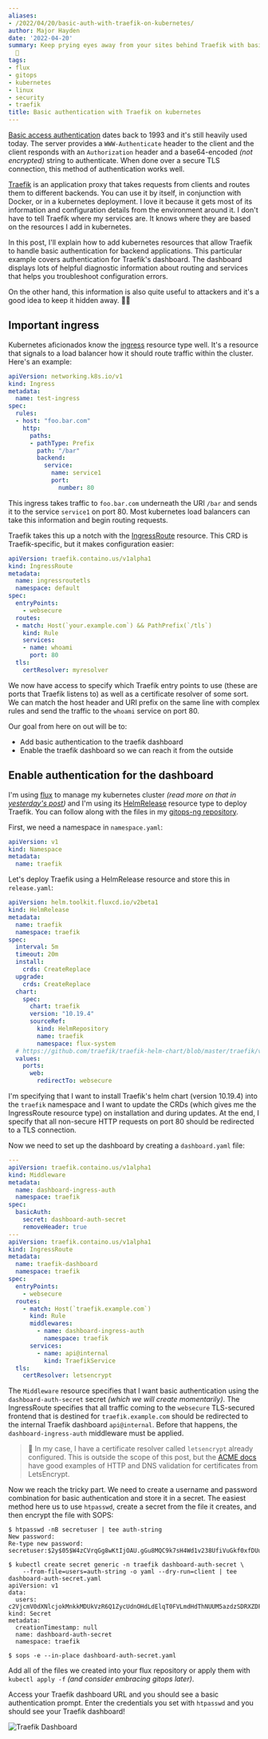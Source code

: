 ```yaml
---
aliases:
- /2022/04/20/basic-auth-with-traefik-on-kubernetes/
author: Major Hayden
date: '2022-04-20'
summary: Keep prying eyes away from your sites behind Traefik with basic authentication.
  🛃
tags:
- flux
- gitops
- kubernetes
- linux
- security
- traefik
title: Basic authentication with Traefik on kubernetes
---
```


[Basic access authentication] dates back to 1993 and it's still heavily used today. The
server provides a `WWW-Authenticate` header to the client and the client responds with
an `Authorization` header and a base64-encoded _(not encrypted)_ string to authenticate.
When done over a secure TLS connection, this method of authentication works well.

[Traefik] is an application proxy that takes requests from clients and routes them to
different backends. You can use it by itself, in conjunction with Docker, or in a
kubernetes deployment. I love it because it gets most of its information and
configuration details from the environment around it. I don't have to tell Traefik where
my services are. It knows where they are based on the resources I add in kubernetes.

In this post, I'll explain how to add kubernetes resources that allow Traefik to handle
basic authentication for backend applications. This particular example covers
authentication for Traefik's dashboard. The dashboard displays lots of helpful
diagnostic information about routing and services that helps you troubleshoot
configuration errors.

On the other hand, this information is also quite useful to attackers and it's a good
idea to keep it hidden away. 🕵🏻

[Basic access authentication]: https://en.wikipedia.org/wiki/Basic_access_authentication
[Traefik]: https://traefik.io/

## Important ingress

Kubernetes aficionados know the [ingress] resource type well. It's a resource that
signals to a load balancer how it should route traffic within the cluster. Here's an
example:

```yaml
apiVersion: networking.k8s.io/v1
kind: Ingress
metadata:
  name: test-ingress
spec:
  rules:
  - host: "foo.bar.com"
    http:
      paths:
      - pathType: Prefix
        path: "/bar"
        backend:
          service:
            name: service1
            port:
              number: 80
```

This ingress takes traffic to `foo.bar.com` underneath the URI `/bar` and sends it to
the service `service1` on port 80. Most kubernetes load balancers can take this
information and begin routing requests.

Traefik takes this up a notch with the [IngressRoute] resource. This CRD is
Traefik-specific, but it makes configuration easier:

```yaml
apiVersion: traefik.containo.us/v1alpha1
kind: IngressRoute
metadata:
  name: ingressroutetls
  namespace: default
spec:
  entryPoints:
    - websecure
  routes:
  - match: Host(`your.example.com`) && PathPrefix(`/tls`)
    kind: Rule
    services:
    - name: whoami
      port: 80
  tls:
    certResolver: myresolver
```

We now have access to specify which Traefik entry points to use (these are ports that
Traefik listens to) as well as a certificate resolver of some sort. We can match the
host header and URI prefix on the same line with complex rules and send the traffic to
the `whoami` service on port 80.

Our goal from here on out will be to:

* Add basic authentication to the traefik dashboard
* Enable the traefik dashboard so we can reach it from the outside

[ingress]: https://kubernetes.io/docs/concepts/services-networking/ingress/
[IngressRoute]: https://doc.traefik.io/traefik/providers/kubernetes-crd/

## Enable authentication for the dashboard

I'm using [flux] to manage my kubernetes cluster _(read more on that in [yesterday's
post])_ and I'm using its [HelmRelease] resource type to deploy Traefik. You can follow
along with the files in my [gitops-ng repository].

First, we need a namespace in `namespace.yaml`:

```yaml
apiVersion: v1
kind: Namespace
metadata:
  name: traefik
```

Let's deploy Traefik using a HelmRelease resource and store this in `release.yaml`:

```yaml
apiVersion: helm.toolkit.fluxcd.io/v2beta1
kind: HelmRelease
metadata:
  name: traefik
  namespace: traefik
spec:
  interval: 5m
  timeout: 20m
  install:
    crds: CreateReplace
  upgrade:
    crds: CreateReplace
  chart:
    spec:
      chart: traefik
      version: "10.19.4"
      sourceRef:
        kind: HelmRepository
        name: traefik
        namespace: flux-system
  # https://github.com/traefik/traefik-helm-chart/blob/master/traefik/values.yaml
  values:
    ports:
      web:
        redirectTo: websecure
```

I'm specifying that I want to install Traefik's helm chart (version 10.19.4) into the
`traefik` namespace and I want to update the CRDs (which gives me the IngressRoute
resource type) on installation and during updates. At the end, I specify that all
non-secure HTTP requests on port 80 should be redirected to a TLS connection.

Now we need to set up the dashboard by creating a `dashboard.yaml` file:

```yaml
---
apiVersion: traefik.containo.us/v1alpha1
kind: Middleware
metadata:
  name: dashboard-ingress-auth
  namespace: traefik
spec:
  basicAuth:
    secret: dashboard-auth-secret
    removeHeader: true
---
apiVersion: traefik.containo.us/v1alpha1
kind: IngressRoute
metadata:
  name: traefik-dashboard
  namespace: traefik
spec:
  entryPoints:
    - websecure
  routes:
    - match: Host(`traefik.example.com`)
      kind: Rule
      middlewares:
        - name: dashboard-ingress-auth
          namespace: traefik
      services:
        - name: api@internal
          kind: TraefikService
  tls:
    certResolver: letsencrypt
```

The `Middleware` resource specifies that I want basic authentication using the
`dashboard-auth-secret` secret _(which we will create momentarily)_. The IngressRoute
specifies that all traffic coming to the `websecure` TLS-secured frontend that is
destined for `traefik.example.com` should be redirected to the internal Traefik
dashboard `api@internal`. Before that happens, the `dashboard-ingress-auth` middleware
must be applied.

> 👀 In my case, I have a certificate resolver called `letsencrypt` already configured.
This is outside the scope of this post, but the [ACME docs] have good examples of HTTP
and DNS validation for certificates from LetsEncrypt.

Now we reach the tricky part. We need to create a username and password combination for
basic authentication and store it in a secret. The easiest method here us to use
`htpasswd`, create a secret from the file it creates, and then encrypt the file with
SOPS:

```console
$ htpasswd -nB secretuser | tee auth-string
New password:
Re-type new password:
secretuser:$2y$05$W4zCVrqGg8wKtIjOAU.gGu8MQC9k7sH4Wd1v238UfiVuGkf0xfDUu

$ kubectl create secret generic -n traefik dashboard-auth-secret \
    --from-file=users=auth-string -o yaml --dry-run=client | tee dashboard-auth-secret.yaml
apiVersion: v1
data:
  users: c2VjcmV0dXNlcjokMnkkMDUkVzR6Q1ZycUdnOHdLdElqT0FVLmdHdThNUUM5azdzSDRXZDF2MjM4VWZpVnVHa2YweGZEVXUKCg==
kind: Secret
metadata:
  creationTimestamp: null
  name: dashboard-auth-secret
  namespace: traefik

$ sops -e --in-place dashboard-auth-secret.yaml
```
Add all of the files we created into your flux repository or apply them with `kubectl
apply -f` _(and consider embracing gitops later)_.

Access your Traefik dashboard URL and you should see a basic authentication prompt.
Enter the credentials you set with `htpasswd` and you should see your Traefik dashboard!

![Traefik Dashboard](traefik_dashboard.png)

[flux]: https://fluxcd.io/
[yesterday's post]: /2022/04/19/encrypted-gitops-secrets-with-flux-and-age/
[HelmRelease]: https://fluxcd.io/docs/components/helm/helmreleases/
[gitops-ng repository]: https://github.com/major/gitops-ng/tree/main/namespaces/traefik
[ACME docs]: https://doc.traefik.io/traefik/https/acme/
